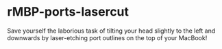 rMBP-ports-lasercut
===================

Save yourself the laborious task of tilting your head slightly to the left and downwards by laser-etching port outlines on the top of your MacBook!
